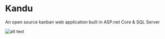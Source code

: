 # Kandu
An open source kanban web application built in ASP.net Core &amp; SQL Server

![alt text](http://www.markentingh.com/kandu-logo4.png "Kanban Logo")


